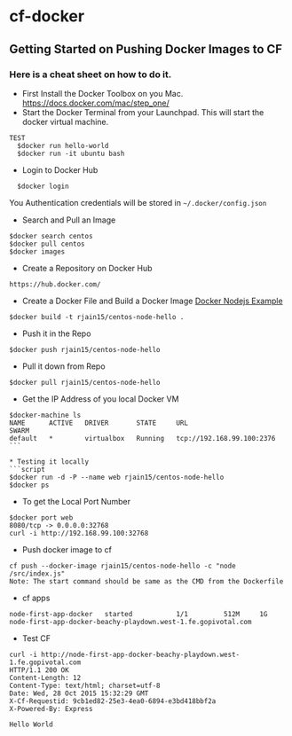 # cf-docker
## Getting Started on Pushing Docker Images to CF
### Here is a cheat sheet on how to do it.

* First Install the Docker Toolbox on you Mac.
https://docs.docker.com/mac/step_one/
* Start the Docker Terminal from your Launchpad. This will start the docker virtual machine.
```script
TEST
  $docker run hello-world
  $docker run -it ubuntu bash
```
* Login to Docker Hub
```script
  $docker login
```
You Authentication credentials will be stored in  `~/.docker/config.json`

* Search and Pull an Image
```script
$docker search centos
$docker pull centos
$docker images
```
* Create a Repository on Docker Hub
```script
https://hub.docker.com/
```

* Create a Docker File and Build a Docker Image
[Docker Nodejs Example](https://docs.docker.com/examples/nodejs_web_app/)

```script
$docker build -t rjain15/centos-node-hello .
```

* Push it in the Repo
```script
$docker push rjain15/centos-node-hello
```
* Pull it down from Repo
```script
$docker pull rjain15/centos-node-hello
```
* Get the IP Address of you local Docker VM
```script
$docker-machine ls
NAME      ACTIVE   DRIVER       STATE     URL                         SWARM
default   *        virtualbox   Running   tcp://192.168.99.100:2376   ```

* Testing it locally
```script
$docker run -d -P --name web rjain15/centos-node-hello
$docker ps
```
* To get the Local Port Number
```script
$docker port web
8080/tcp -> 0.0.0.0:32768
curl -i http://192.168.99.100:32768
```

* Push docker image to cf
```script
cf push --docker-image rjain15/centos-node-hello -c "node /src/index.js"
Note: The start command should be same as the CMD from the Dockerfile
```

* cf apps
```script
node-first-app-docker   started           1/1         512M     1G     node-first-app-docker-beachy-playdown.west-1.fe.gopivotal.com   
```

* Test CF

```script
curl -i http://node-first-app-docker-beachy-playdown.west-1.fe.gopivotal.com
HTTP/1.1 200 OK
Content-Length: 12
Content-Type: text/html; charset=utf-8
Date: Wed, 28 Oct 2015 15:32:29 GMT
X-Cf-Requestid: 9cb1ed82-25e3-4ea0-6894-e3bd418bbf2a
X-Powered-By: Express

Hello World
```
